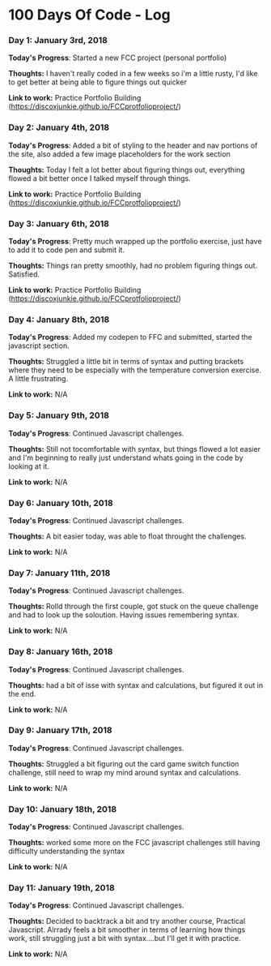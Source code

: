 # 100 Days Of Code - Log

### Day 1: January 3rd, 2018


**Today's Progress**: Started a new FCC project (personal portfolio)

**Thoughts:** I haven't really coded in a few weeks so i'm a little rusty, I'd like to get better at being able to figure things out quicker

**Link to work:** Practice Portfolio Building (https://discoxjunkie.github.io/FCCprotfolioproject/)


### Day 2: January 4th, 2018

**Today's Progress**: Added a bit of styling to the header and nav portions of the site, also added a few image placeholders for the work section

**Thoughts:** Today I felt a lot better about figuring things out, everything flowed a bit better once I talked myself through things.

**Link to work:** Practice Portfolio Building (https://discoxjunkie.github.io/FCCprotfolioproject/)


### Day 3: January 6th, 2018

**Today's Progress**: Pretty much wrapped up the portfolio exercise, just have to add it to code pen and submit it.

**Thoughts:** Things ran pretty smoothly, had no problem figuring things out. Satisfied.

**Link to work:** Practice Portfolio Building (https://discoxjunkie.github.io/FCCprotfolioproject/)


### Day 4: January 8th, 2018

**Today's Progress**: Added my codepen to FFC and submitted, started the javascript section.

**Thoughts:** Struggled a little bit in terms of syntax and putting brackets where they need to be especially with the temperature conversion exercise. A little frustrating.

**Link to work:** N/A


### Day 5: January 9th, 2018

**Today's Progress**: Continued Javascript challenges.

**Thoughts:** Still not tocomfortable with syntax, but things flowed a lot easier and I'm beginning to really just understand whats going in the code by looking at it.

**Link to work:** N/A


### Day 6: January 10th, 2018

**Today's Progress**: Continued Javascript challenges.

**Thoughts:** A bit easier today, was able to float throught the challenges.

**Link to work:** N/A


### Day 7: January 11th, 2018

**Today's Progress**: Continued Javascript challenges.

**Thoughts:** Rolld through the first couple, got stuck on the queue challenge and had to look up the soloution. Having issues remembering syntax.

**Link to work:** N/A


### Day 8: January 16th, 2018

**Today's Progress**: Continued Javascript challenges.

**Thoughts:** had a bit of isse with syntax and calculations, but figured it out in the end.

**Link to work:** N/A


### Day 9: January 17th, 2018

**Today's Progress**: Continued Javascript challenges.

**Thoughts:** Struggled a bit figuring out the card game switch function challenge, still need to wrap my mind around syntax and calculations.

**Link to work:** N/A


### Day 10: January 18th, 2018

**Today's Progress**: Continued Javascript challenges.

**Thoughts:** worked some more on the FCC javascript challenges still having difficulty understanding the syntax

**Link to work:** N/A



### Day 11: January 19th, 2018

**Today's Progress**: Continued Javascript challenges.

**Thoughts:** Decided to backtrack a bit and try another course, Practical Javascript. Alrrady feels a bit smoother in terms of learning how things work, still struggling just a bit with syntax....but I'll get it with practice.

**Link to work:** N/A
